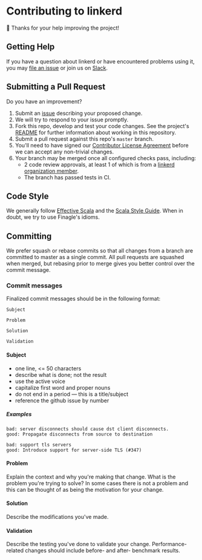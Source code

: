 # Contributing to linkerd #

:balloon: Thanks for your help improving the project!

## Getting Help ##

If you have a question about linkerd or have encountered problems using it, you
may [file an issue][issue] or join us on [Slack][slack].

## Submitting a Pull Request ##

Do you have an improvement?

1. Submit an [issue][issue] describing your proposed change.
2. We will try to respond to your issue promptly.
3. Fork this repo, develop and test your code changes. See the project's [README](README.md) for further information about working in this repository.
4. Submit a pull request against this repo's `master` branch.
5. You'll need to have signed our [Contributor License Agreement][cla] before we can accept any non-trivial changes.
6. Your branch may be merged once all configured checks pass, including:
    - 2 code review approvals, at least 1 of which is from a [linkerd organization member][members].
    - The branch has passed tests in CI.

## Code Style ##

We generally follow [Effective Scala][es] and the [Scala Style Guide][ssg]. When
in doubt, we try to use Finagle's idioms.

## Committing ##

We prefer squash or rebase commits so that all changes from a branch are
committed to master as a single commit. All pull requests are squashed when
merged, but rebasing prior to merge gives you better control over the commit
message.

### Commit messages ###

Finalized commit messages should be in the following format:

```
Subject

Problem

Solution

Validation
```

#### Subject ####

- one line, <= 50 characters
- describe what is done; not the result
- use the active voice
- capitalize first word and proper nouns
- do not end in a period — this is a title/subject
- reference the github issue by number

##### Examples #####

```
bad: server disconnects should cause dst client disconnects.
good: Propagate disconnects from source to destination
```

```
bad: support tls servers
good: Introduce support for server-side TLS (#347)
```

#### Problem ####

Explain the context and why you're making that change.  What is the problem
you're trying to solve? In some cases there is not a problem and this can be
thought of as being the motivation for your change.

#### Solution ####

Describe the modifications you've made.

#### Validation ####

Describe the testing you've done to validate your change.  Performance-related
changes should include before- and after- benchmark results.

[cla]: https://buoyant.io/cla/
[es]: https://twitter.github.io/effectivescala/
[issue]: https://github.com/linkerd/linkerd/issues/new
[members]: https://github.com/orgs/linkerd/people
[slack]: http://slack.linkerd.io/
[ssg]: http://docs.scala-lang.org/style/scaladoc.html
